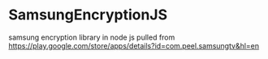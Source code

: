 # SamsungEncryptionJS
samsung encryption library in node js
pulled from https://play.google.com/store/apps/details?id=com.peel.samsungtv&hl=en
